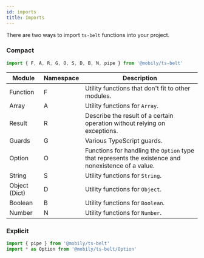 ```yaml
---
id: imports
title: Imports
---
```


There are two ways to import `ts-belt` functions into your project.

### Compact

```typescript
import { F, A, R, G, O, S, D, B, N, pipe } from '@mobily/ts-belt'
```

| Module | Namespace | Description |
|--|-----------|--|
| Function | F | Utility functions that don't fit to other modules. |
| Array | A | Utility functions for `Array`. |
| Result | R | Describe the result of a certain operation without relying on exceptions. |
| Guards | G | Various TypeScript guards. |
| Option | O | Functions for handling the `Option` type that represents the existence and nonexistence of a value. |
| String | S | Utility functions for `String`. |
| Object (Dict) | D | Utility functions for `Object`. |
| Boolean | B | Utility functions for `Boolean`. |
| Number | N | Utility functions for `Number`. |

### Explicit

```typescript
import { pipe } from '@mobily/ts-belt'
import * as Option from '@mobily/ts-belt/Option'
```
